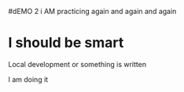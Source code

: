 #dEMO 2
i AM practicing again and again and again


# I should be smart
Local development or something is written

I am doing it